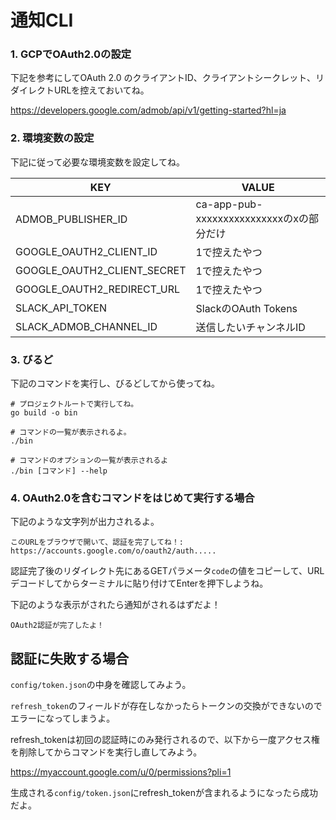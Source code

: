 # 通知CLI

### 1. GCPでOAuth2.0の設定

下記を参考にしてOAuth 2.0 のクライアントID、クライアントシークレット、リダイレクトURLを控えておいてね。

https://developers.google.com/admob/api/v1/getting-started?hl=ja


### 2. 環境変数の設定

下記に従って必要な環境変数を設定してね。

|KEY|VALUE|
|-|-|
|ADMOB_PUBLISHER_ID|ca-app-pub-xxxxxxxxxxxxxxxxのxの部分だけ|
|GOOGLE_OAUTH2_CLIENT_ID|1で控えたやつ|
|GOOGLE_OAUTH2_CLIENT_SECRET|1で控えたやつ|
|GOOGLE_OAUTH2_REDIRECT_URL|1で控えたやつ|
|SLACK_API_TOKEN|SlackのOAuth Tokens|
|SLACK_ADMOB_CHANNEL_ID|送信したいチャンネルID|

### 3. びるど

下記のコマンドを実行し、びるどしてから使ってね。

```
# プロジェクトルートで実行してね。
go build -o bin

# コマンドの一覧が表示されるよ。
./bin

# コマンドのオプションの一覧が表示されるよ
./bin [コマンド] --help
```

### 4. OAuth2.0を含むコマンドをはじめて実行する場合

下記のような文字列が出力されるよ。

```
このURLをブラウザで開いて、認証を完了してね！: https://accounts.google.com/o/oauth2/auth.....
```

認証完了後のリダイレクト先にあるGETパラメータ`code`の値をコピーして、URLデコードしてからターミナルに貼り付けてEnterを押下しようね。

下記のような表示がされたら通知がされるはずだよ！

```
OAuth2認証が完了したよ！
```

## 認証に失敗する場合

`config/token.json`の中身を確認してみよう。

`refresh_token`のフィールドが存在しなかったらトークンの交換ができないのでエラーになってしまうよ。

refresh_tokenは初回の認証時にのみ発行されるので、以下から一度アクセス権を削除してからコマンドを実行し直してみよう。

https://myaccount.google.com/u/0/permissions?pli=1

生成される`config/token.json`にrefresh_tokenが含まれるようになったら成功だよ。